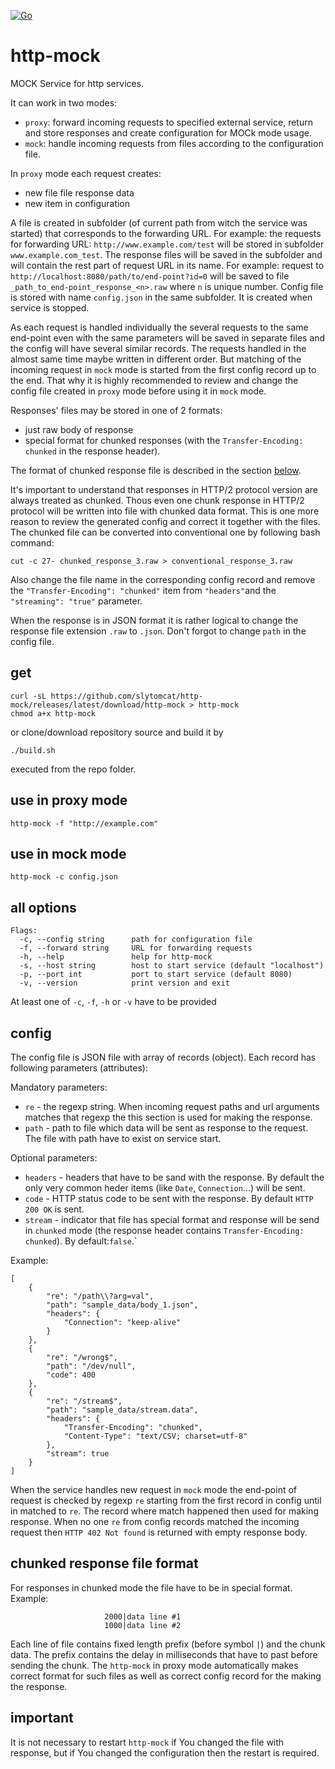 [![Go](https://github.com/slytomcat/http-mock/actions/workflows/go.yml/badge.svg)](https://github.com/slytomcat/http-mock/actions/workflows/go.yml)
# http-mock
MOCK Service for http services.

It can work in two modes:

- `proxy`: forward incoming requests to specified external service, return and store responses and create configuration for MOCk mode usage.
- `mock`: handle incoming requests from files according to the configuration file.

In `proxy` mode each request creates:
- new file file response data
- new item in configuration

A file is created in subfolder (of current path from witch the service was started) that corresponds to the forwarding URL. For example: the requests for forwarding URL: `http://www.example.com/test` will be stored in subfolder `www.example.com_test`.
The response files will be saved in the subfolder and will contain the rest part of request URL in its name. For example: request to `http://localhost:8080/path/to/end-point?id=0` will be saved to file `_path_to_end-point_response_<n>.raw` where `n` is unique number. Config file is stored with name `config.json` in the same subfolder. It is created when service is stopped.

As each request is handled individually the several requests to the same end-point even with the same parameters will be saved in separate files and the config will have several similar records. The requests handled in the almost same time maybe written in different order. But matching of the incoming request in `mock` mode is started from the first config record up to the end. That why it is highly recommended to review and change the config file created in `proxy` mode before using it in `mock` mode.    

Responses' files may be stored in one of 2 formats:
- just raw body of response
- special format for chunked responses (with the `Transfer-Encoding: chunked` in the response header).

The format of chunked response file is described in the section [below](#chunked-response-file-format). 

It's important to understand that responses in HTTP/2 protocol version are always treated as chunked. Thous even one chunk response in HTTP/2 protocol will be written into file with chunked data format. This is one more reason to review the generated config and correct it together with the files. The chunked file can be converted into conventional one by following bash command:
```
cut -c 27- chunked_response_3.raw > conventional_response_3.raw
```
Also change the file name in the corresponding config record and remove the `"Transfer-Encoding": "chunked"` item from `"headers"`and the `"streaming": "true"` parameter.

When the response is in JSON format it is rather logical to change the response file extension `.raw` to `.json`. Don't forgot to change `path` in the config file.  

## get
```
curl -sL https://github.com/slytomcat/http-mock/releases/latest/download/http-mock > http-mock
chmod a+x http-mock
```
or clone/download repository source and build it by
```
./build.sh
```
executed from the repo folder.

## use in proxy mode

```
http-mock -f "http://example.com" 
```

## use in mock mode

```
http-mock -c config.json
```

## all options

```
Flags:
  -c, --config string      path for configuration file
  -f, --forward string     URL for forwarding requests
  -h, --help               help for http-mock
  -s, --host string        host to start service (default "localhost")
  -p, --port int           port to start service (default 8080)
  -v, --version            print version and exit
```
At least one of `-c`, `-f`, `-h` or `-v` have to be provided

## config

The config file is JSON file with array of records (object). Each record has following parameters (attributes):

Mandatory parameters:
- `re` - the regexp string. When incoming request paths and url arguments matches that regexp the this section is used for making the response.
- `path` - path to file which data will be sent as response to the request. The file with path have to exist on service start.

Optional parameters:
- `headers` - headers that have to be sand with the response. By default the only very common heder items (like `Date`, `Connection`...) will be sent.
- `code` - HTTP status code to be sent with the response. By default `HTTP 200 OK` is sent.
- `stream` - indicator that file has special format and response will be send in `chunked` mode (the response header contains `Transfer-Encoding: chunked`). By default:`false`.`

Example:
```
[
    {
        "re": "/path\\?arg=val",
        "path": "sample_data/body_1.json",
        "headers": {
            "Connection": "keep-alive"
        }
    },
    {
        "re": "/wrong$",
        "path": "/dev/null",
        "code": 400
    },
    {
        "re": "/stream$",
        "path": "sample_data/stream.data",
        "headers": {
            "Transfer-Encoding": "chunked",
            "Content-Type": "text/CSV; charset=utf-8"
        },
        "stream": true
    }
]
```
When the service handles new request in `mock` mode the end-point of request is checked by regexp `re` starting from the first record in config until in matched to `re`. The record where match happened then used for making response. When no one `re` from config records matched the incoming request then `HTTP 402 Not found` is returned with empty response body.

## chunked response file format
For responses in chunked mode the file have to be in special format. Example:
```
                     2000|data line #1
                     1000|data line #2
```
Each line of file contains fixed length prefix (before symbol `|`) and the chunk data.
The prefix contains the delay in milliseconds that have to past before sending the chunk.
The `http-mock` in proxy mode automatically makes correct format for such files as well as correct config record for the making the response.

## important
It is not necessary to restart `http-mock` if You changed the file with response, but if You changed the configuration then the restart is required.
